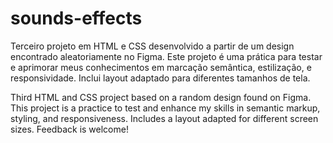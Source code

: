 # sounds-effects
Terceiro projeto em HTML e CSS desenvolvido a partir de um design encontrado aleatoriamente no Figma. Este projeto é uma prática para testar e aprimorar meus conhecimentos em marcação semântica, estilização, e responsividade. Inclui layout adaptado para diferentes tamanhos de tela.

Third HTML and CSS project based on a random design found on Figma. This project is a practice to test and enhance my skills in semantic markup, styling, and responsiveness. Includes a layout adapted for different screen sizes. Feedback is welcome!
